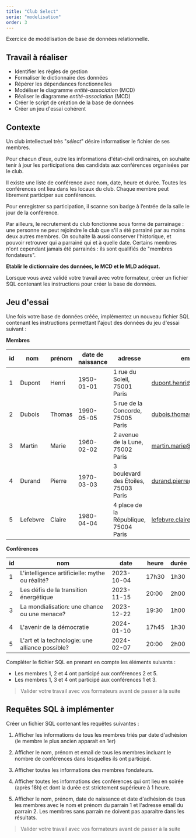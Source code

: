 ```yaml
---
title: "Club Select"
serie: "modelisation"
order: 3
---
```


Exercice de modélisation de base de données relationnelle.

## Travail à réaliser

- Identifier les règles de gestion
- Formaliser le dictionnaire des données
- Répérer les dépendances fonctionnelles
- Modéliser le diagramme *entité-association* (MCD)
- Réaliser le diagramme *entité-association* (MCD)
- Créer le script de création de la base de données
- Créer un jeu d'essai cohérent

## Contexte 

Un club intellectuel très "*sélect*" désire informatiser le fichier de ses membres. 

Pour chacun d'eux, outre les informations d'état-civil ordinaires, on souhaite tenir à jour les participations des candidats aux conférences organisées par le club. 

Il existe une liste de conférence avec nom, date, heure et durée. Toutes les conférences ont lieu dans les locaux du club. Chaque membre peut librement participer aux conférences. 

Pour enregistrer sa participation, il scanne son badge à l’entrée de la salle le jour de la conférence.

Par ailleurs, le recrutement du club fonctionne sous forme de parrainage : une personne ne peut rejoindre le club que s'il a été parrainé par au moins deux autres membres. On souhaite là aussi conserver l'historique, et pouvoir retrouver qui a parrainé qui et à quelle date. Certains membres n'ont cependant jamais été parrainés : ils sont qualifiés de "membres fondateurs".

**Etablir le dictionnaire des données, le MCD et le MLD adéquat.**

Lorsque vous avez validé votre travail avec votre formateur, créer un fichier SQL contenant les instructions pour créer la base de données.

## Jeu d'essai

Une fois votre base de données créée, implémentez un nouveau fichier SQL contenant les instructions permettant l'ajout des données du jeu d'essai suivant : 

**Membres**

| id | nom | prénom | date de naissance | adresse | email | date d'adhésion | parrain_1 | parrain_2 |
| --- | --- | --- | --- | --- | --- | --- | --- | --- | 
| 1 | Dupont |  Henri | 1950-01-01 | 1 rue du Soleil, 75001 Paris | dupont.henri@email.com | 2020-01-01 | NULL | NULL | 
| 2 | Dubois | Thomas | 1990-05-05 | 5 rue de la Concorde, 75005 Paris | dubois.thomas@email.com | 2020-05-05 | NULL | NULL | 
| 3 | Martin | Marie | 1960-02-02 | 2 avenue de la Lune, 75002 Paris | martin.marie@email.com | 2021-02-02 | 1 | 2 | 
| 4 | Durand | Pierre | 1970-03-03 | 3 boulevard des Étoiles, 75003 Paris | durand.pierre@email.com | 2022-03-03 | 1 | 3 | 
| 5 | Lefebvre | Claire | 1980-04-04 | 4 place de la République, 75004 Paris | lefebvre.claire@email.com | 2023-04-04 | 2 | 4 | 

**Conférences**

| id | nom | date | heure | durée | 
| --- | --- | --- | --- | --- |  
| 1 | L'intelligence artificielle: mythe ou réalité? | 2023-10-04 | 17h30 | 1h30 | 
| 2 | Les défis de la transition énergétique | 2023-11-15 | 20:00 | 2h00 | 
| 3 | La mondialisation: une chance ou une menace? | 2023-12-22 | 19:30 | 1h00 | 
| 4 | L'avenir de la démocratie | 2024-01-10 | 17h45 | 1h30 | 
| 5 | L'art et la technologie: une alliance possible? | 2024-02-07 | 20:00 | 2h00 | 

Compléter le fichier SQL en prenant en compte les éléments suivants :

- Les membres 1, 2 et 4 ont participé aux conférences 2 et 5.
- Les membres 1, 3 et 4 ont participé aux conférences 1 et 3.

> Valider votre travail avec vos formateurs avant de passer à la suite 

## Requêtes SQL à implémenter

Créer un fichier SQL contenant les requêtes suivantes :

1. Afficher les informations de tous les membres triés par date d'adhésion (le membre le plus ancien apparait en 1er)

2. Afficher le nom, prénom et email de tous les membres incluant le nombre de conférences dans lesquelles ils ont participé.

3. Afficher toutes les informations des membres fondateurs.

4. Afficher toutes les informations des conférences qui ont lieu en soirée (après 18h) et dont la durée est strictement supérieure à 1 heure.

5. Afficher le nom, prénom, date de naissance et date d'adhésion de tous les membres avec le nom et prénom du parrain 1 et l'adresse email du parrain 2. Les membres sans parrain ne doivent pas aparaitre dans les résultats.

> Valider votre travail avec vos formateurs avant de passer à la suite 
